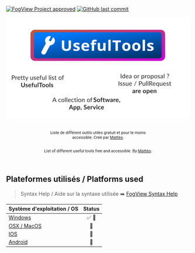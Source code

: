 [![FogView Project approved](https://img.shields.io/badge/FogView%20Quality-approved-00cc66.svg)](https://fogview.web-edu.fr) [![GitHub last commit](https://img.shields.io/github/last-commit/mattixnow/usefultools.svg)](https://github.com/mattixnow/usefultools)
<div align="center">
<img src="res/UsefulTools Hero.svg" alt="Hero" id="hero">
<br>
<br>

<div align="center" style="display:inline-block;width:300px;padding:12px;font-size: 0.8em;font-family: Roboto, Helvetica, Arial;">Liste de différent outils utiles gratuit et pour le moins accessible. Créé par <a href="https://github.com/MattixNow">Mattèo</a>.</div>
<div align="center" style="display:inline-block;width:300px;padding:12px;font-size: 0.8em;font-family: Roboto, Helvetica, Arial;">List of different useful tools free and accessible. By <a href="https://github.com/MattixNow">Mattèo</a>.</div>
</div>
<br>

## Plateformes utilisés / Platforms used
> Syntax Help / Aide sur la syntaxe utilisée :arrow_right: [FogView Syntax Help](https://github.com/FogViewLab/Projects/blob/master/Syntax.md)

| Système d'exploitation / OS                                   | Status                      |
| ------------------------------------------------------------- | :-------------------------: |
| [Windows](Windows.md) | :white_check_mark: :wrench: |
| [OSX / MacOS](osx.md) | :pencil:                    |
| [IOS](ios.md)         | :pencil:                    |
| [Android](android.md) | :pencil:                    |
